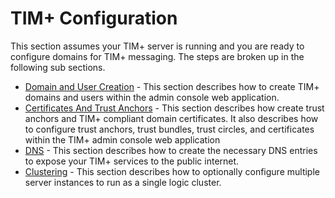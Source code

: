 # TIM+ Configuration

This section assumes your TIM+ server is running and you are ready to configure domains for TIM+ messaging.  The steps are broken up in the following sub sections.

* [Domain and User Creation](DomainCreation) - This section describes how to create TIM+ domains and users within the admin console web application.
* [Certificates And Trust Anchors](CertificatesAndAnchors) - This section describes how create trust anchors and TIM+ compliant domain certificates.  It also describes how to configure trust anchors, trust bundles, trust circles, and certificates within the TIM+ admin console web application
* [DNS](DNS) - This section describes how to create the necessary DNS entries to expose your TIM+ services to the public internet.
* [Clustering](Clustering) - This section describes how to optionally configure multiple server instances to run as a single logic cluster.
 